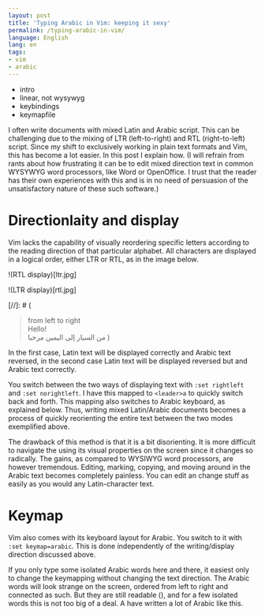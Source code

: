 ```yaml
---
layout: post
title: 'Typing Arabic in Vim: keeping it sexy' 
permalink: /typing-arabic-in-vim/
language: English
lang: en
tags:
- vim
- arabic
---
```


- intro
- linear, not wysywyg
- keybindings
- keymapfile

I often write documents with mixed Latin and Arabic script. This can be challenging due to the mixing of LTR (left-to-right) and RTL (right-to-left) script. Since my shift to exclusively working in plain text formats and Vim, this has become a lot easier. In this post I explain how. (I will refrain from rants about how frustrating it can be to edit mixed direction text in common WYSYWYG word processors, like Word or OpenOffice. I trust that the reader has their own experiences with this and is in no need of persuasion of the unsatisfactory nature of these such software.)

# Directionlaity and display

Vim lacks the capability of visually reordering specific letters according to the reading direction of that particular alphabet. All characters are displayed in a logical order, either LTR or RTL, as in the image below. 


!(RTL display)[ltr.jpg]

!(LTR display)[rtl.jpg]

[//]: # (
> from left to right  
> Hello!  
> من السيار إلى اليمين
> مرحبا
)

In the first case, Latin text will be displayed correctly and Arabic text reversed, in the second case Latin text will be displayed reversed but and Arabic text correctly.

You switch between the two ways of displaying text with `:set rightleft` and `:set norightleft`. I have this mapped to `<leader>a` to quickly switch back and forth. This mapping also switches to Arabic keyboard, as explained below. Thus, writing mixed Latin/Arabic documents becomes a process of quickly reorienting the entire text between the two modes exemplified above.

The drawback of this method is that it is a bit disorienting. It is more difficult to navigate the using its visual properties on the screen since it changes so radically. The gains, as compared to WYSIWYG word processors, are however tremendous. Editing, marking, copying, and moving around in the Arabic text becomes completely painless. You can edit an change stuff as easily as you would any Latin-character text.

# Keymap

Vim also comes with its keyboard layout for Arabic. You switch to it with `:set keymap=arabic`. This is done independently of the writing/display direction discussed above. 

If you only type some isolated Arabic words here and there, it easiest only to change the keymapping without changing the text direction. The Arabic words will look strange on the screen, ordered from left to right and connected as such. But they are still readable (), and for a few isolated words this is not too big of a deal. A have written a lot of Arabic like this.


